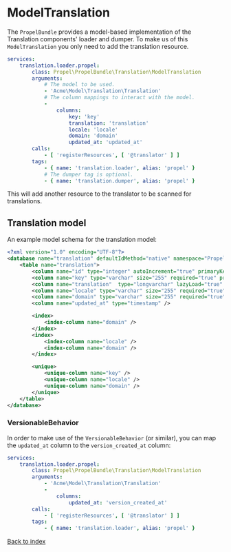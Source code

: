 ModelTranslation
================

The `PropelBundle` provides a model-based implementation of the Translation components' loader and dumper.
To make us of this `ModelTranslation` you only need to add the translation resource.

``` yaml
services:
    translation.loader.propel:
        class: Propel\PropelBundle\Translation\ModelTranslation
        arguments:
            # The model to be used.
            - 'Acme\Model\Translation\Translation'
            # The column mappings to interact with the model.
            -
                columns:
                    key: 'key'
                    translation: 'translation'
                    locale: 'locale'
                    domain: 'domain'
                    updated_at: 'updated_at'
        calls:
            - [ 'registerResources', [ '@translator' ] ]
        tags:
            - { name: 'translation.loader', alias: 'propel' }
            # The dumper tag is optional.
            - { name: 'translation.dumper', alias: 'propel' }
```

This will add another resource to the translator to be scanned for translations.

## Translation model

An example model schema for the translation model:

```xml
<?xml version="1.0" encoding="UTF-8"?>
<database name="translation" defaultIdMethod="native" namespace="Propel\PropelBundle\Tests\Fixtures\Model">
    <table name="translation">
        <column name="id" type="integer" autoIncrement="true" primaryKey="true" />
        <column name="key" type="varchar" size="255" required="true" primaryString="true" />
        <column name="translation"  type="longvarchar" lazyLoad="true" required="true" />
        <column name="locale" type="varchar" size="255" required="true" />
        <column name="domain" type="varchar" size="255" required="true" />
        <column name="updated_at" type="timestamp" />

        <index>
            <index-column name="domain" />
        </index>
        <index>
            <index-column name="locale" />
            <index-column name="domain" />
        </index>

        <unique>
            <unique-column name="key" />
            <unique-column name="locale" />
            <unique-column name="domain" />
        </unique>
    </table>
</database>
```

### VersionableBehavior

In order to make use of the `VersionableBehavior` (or similar), you can map the `updated_at` column to the `version_created_at` column:

``` yaml
services:
    translation.loader.propel:
        class: Propel\PropelBundle\Translation\ModelTranslation
        arguments:
            - 'Acme\Model\Translation\Translation'
            -
                columns:
                    updated_at: 'version_created_at'
        calls:
            - [ 'registerResources', [ '@translator' ] ]
        tags:
            - { name: 'translation.loader', alias: 'propel' }
```

[Back to index](index.markdown)
